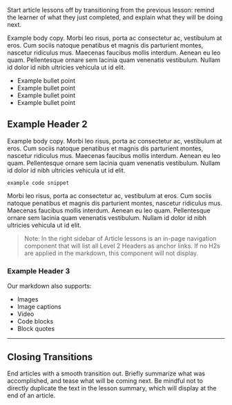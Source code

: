Start article lessons off by transitioning from the previous lesson: remind the learner of what they just completed, and explain what they will be doing next.

Example body copy. Morbi leo risus, porta ac consectetur ac, vestibulum at eros. Cum sociis natoque penatibus et magnis dis parturient montes, nascetur ridiculus mus. Maecenas faucibus mollis interdum. Aenean eu leo quam. Pellentesque ornare sem lacinia quam venenatis vestibulum. Nullam id dolor id nibh ultricies vehicula ut id elit.

- Example bullet point
- Example bullet point
- Example bullet point
- Example bullet point

## Example Header 2

Example body copy. Morbi leo risus, porta ac consectetur ac, vestibulum at eros. Cum sociis natoque penatibus et magnis dis parturient montes, nascetur ridiculus mus. Maecenas faucibus mollis interdum. Aenean eu leo quam. Pellentesque ornare sem lacinia quam venenatis vestibulum. Nullam id dolor id nibh ultricies vehicula ut id elit.

`example code snippet`

Morbi leo risus, porta ac consectetur ac, vestibulum at eros. Cum sociis natoque penatibus et magnis dis parturient montes, nascetur ridiculus mus. Maecenas faucibus mollis interdum. Aenean eu leo quam. Pellentesque ornare sem lacinia quam venenatis vestibulum. Nullam id dolor id nibh ultricies vehicula ut id elit.

> Note: In the right sidebar of Article lessons is an in-page navigation component that will list all Level 2 Headers as anchor links. If no H2s are applied in the markdown, this component will not display.

### Example Header 3

Our markdown also supports:

- Images
- Image captions
- Video
- Code blocks
- Block quotes

---

## Closing Transitions

End articles with a smooth transition out. Briefly summarize what was accomplished, and tease what will be coming next. Be mindful not to directly duplicate the text in the lesson summary, which will display at the end of an article.
